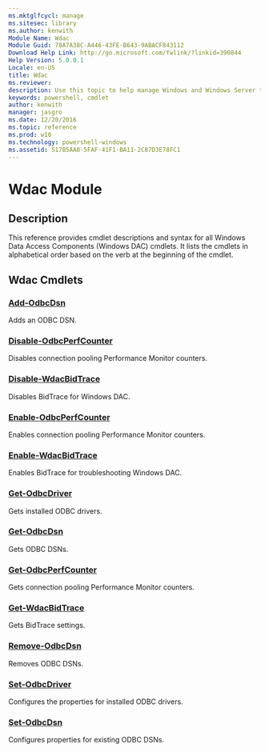 ```yaml
---
ms.mktglfcycl: manage
ms.sitesec: library
ms.author: kenwith
Module Name: Wdac
Module Guid: 78A7A38C-A446-43FE-B643-9ABACF843112
Download Help Link: http://go.microsoft.com/fwlink/?linkid=390844
Help Version: 5.0.0.1
Locale: en-US
title: Wdac
ms.reviewer:
description: Use this topic to help manage Windows and Windows Server technologies with Windows PowerShell.
keywords: powershell, cmdlet
author: kenwith
manager: jasgro
ms.date: 12/20/2016
ms.topic: reference
ms.prod: w10
ms.technology: powershell-windows
ms.assetid: 517B5AA8-5FAF-41F1-BA11-2C87D3E78FC1
---
```


# Wdac Module
## Description
This reference provides cmdlet descriptions and syntax for all Windows Data Access Components (Windows DAC) cmdlets. It lists the cmdlets in alphabetical order based on the verb at the beginning of the cmdlet.

## Wdac Cmdlets
### [Add-OdbcDsn](./Add-OdbcDsn.md)
Adds an ODBC DSN.

### [Disable-OdbcPerfCounter](./Disable-OdbcPerfCounter.md)
Disables connection pooling Performance Monitor counters.

### [Disable-WdacBidTrace](./Disable-WdacBidTrace.md)
Disables BidTrace for Windows DAC.

### [Enable-OdbcPerfCounter](./Enable-OdbcPerfCounter.md)
Enables connection pooling Performance Monitor counters.

### [Enable-WdacBidTrace](./Enable-WdacBidTrace.md)
Enables BidTrace for troubleshooting Windows DAC.

### [Get-OdbcDriver](./Get-OdbcDriver.md)
Gets installed ODBC drivers.

### [Get-OdbcDsn](./Get-OdbcDsn.md)
Gets ODBC DSNs.

### [Get-OdbcPerfCounter](./Get-OdbcPerfCounter.md)
Gets connection pooling Performance Monitor counters.

### [Get-WdacBidTrace](./Get-WdacBidTrace.md)
Gets BidTrace settings.

### [Remove-OdbcDsn](./Remove-OdbcDsn.md)
Removes ODBC DSNs.

### [Set-OdbcDriver](./Set-OdbcDriver.md)
Configures the properties for installed ODBC drivers.

### [Set-OdbcDsn](./Set-OdbcDsn.md)
Configures properties for existing ODBC DSNs.


